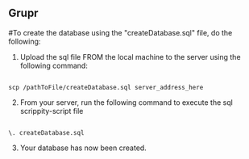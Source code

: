 ## Grupr

#To create the database using the "createDatabase.sql" file, do the following:

1. Upload the sql file FROM the local machine to the server using the following command:

<code>
scp /pathToFile/createDatabase.sql server_address_here
</code>

2. From your server, run the following command to execute the sql scrippity-script file

<code>
\. createDatabase.sql
</code>

3. Your database has now been created.
